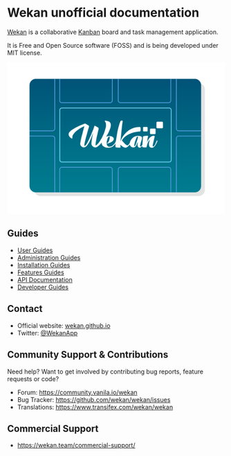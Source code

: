 # Wekan unofficial documentation

[Wekan](https://github.com/wekan/wekan) is a collaborative [Kanban](https://en.wikipedia.org/wiki/Kanban) board and task management application. 

It is Free and Open Source software (FOSS) and is being developed under MIT license.

![Wekan](assets/images/wekan-logo.svg)

## Guides
* [User Guides](user/index.md)
* [Administration Guides](administration/index.md)
* [Installation Guides](installation/index.md)
* [Features Guides](feature/index.md)
* [API Documentation](api/index.md)
* [Developer Guides](build/index.md)


## Contact
* Official website: [wekan.github.io](https://wekan.github.io/)
* Twitter: [@WekanApp](https://twitter.com/WekanApp)

## Community Support & Contributions
Need help? Want to get involved by contributing bug reports, feature requests or code?

* Forum: https://community.vanila.io/wekan
* Bug Tracker: https://github.com/wekan/wekan/issues
* Translations: https://www.transifex.com/wekan/wekan

## Commercial Support
* https://wekan.team/commercial-support/
